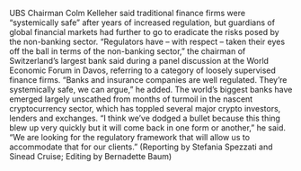 UBS Chairman Colm Kelleher said traditional finance firms were “systemically safe” after years of increased regulation, but guardians of global financial markets had further to go to eradicate the risks posed by the non-banking sector.
“Regulators have – with respect – taken their eyes off the ball in terms of the non-banking sector,” the chairman of Switzerland’s largest bank said during a panel discussion at the World Economic Forum in Davos, referring to a category of loosely supervised finance firms.
“Banks and insurance companies are well regulated. They’re systemically safe, we can argue,” he added.
The world’s biggest banks have emerged largely unscathed from months of turmoil in the nascent cryptocurrency sector, which has toppled several major crypto investors, lenders and exchanges.
“I think we’ve dodged a bullet because this thing blew up very quickly but it will come back in one form or another,” he said.
“We are looking for the regulatory framework that will allow us to accommodate that for our clients.”
(Reporting by Stefania Spezzati and Sinead Cruise; Editing by Bernadette Baum)